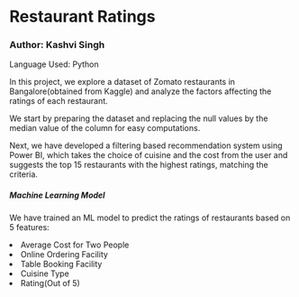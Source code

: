 <h1> Restaurant Ratings </h1>
<h3> Author: Kashvi Singh </h3>

<h7> Language Used: Python </h7>
<p> In this project, we explore a dataset of Zomato restaurants in Bangalore(obtained from Kaggle) and analyze the factors affecting the ratings of each restaurant.</p>
<p> We start by preparing the dataset and replacing the null values by the median value of the column for easy computations. </p>
<p>Next, we have developed a filtering based recommendation system using Power BI, which takes the choice of cuisine and the cost from the user and suggests the top 15 restaurants with the highest ratings, matching the criteria. </p>
<h5>Machine Learning Model</h5>
<p>We have trained an ML model to predict the ratings of restaurants based on 5 features:</p>
<li>Average Cost for Two People </li>
<li>Online Ordering Facility</li>
<li>Table Booking Facility</li>
<li>Cuisine Type</li>
<li>Rating(Out of 5)</li>


